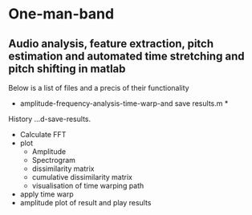 # One-man-band
## Audio analysis, feature extraction, pitch estimation and automated time stretching and pitch shifting in matlab

Below is a list of files and a precis of their functionality

* amplitude-frequency-analysis-time-warp-and save results.m *

 History
…d-save-results.
- Calculate FFT
- plot
    - Amplitude
    - Spectrogram
    - dissimilarity matrix
    - cumulative dissimilarity matrix
    - visualisation of time warping path
 - apply time warp
 - amplitude plot of result and play results
